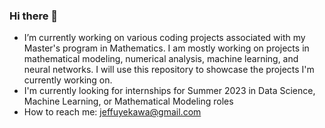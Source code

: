 ### Hi there 👋

<!--
**JeffUyekawa/JeffUyekawa** is a ✨ _special_ ✨ repository because its `README.md` (this file) appears on your GitHub profile.
-->
-  I’m currently working on various coding projects associated with my Master's program in Mathematics. 
   I am mostly working on projects in mathematical modeling, numerical analysis, machine learning, and neural networks. 
   I will use this repository to showcase the projects I'm currently working on. 
- I'm currently looking for internships for Summer 2023 in Data Science, Machine Learning, or Mathematical Modeling roles
- How to reach me: jeffuyekawa@gmail.com


